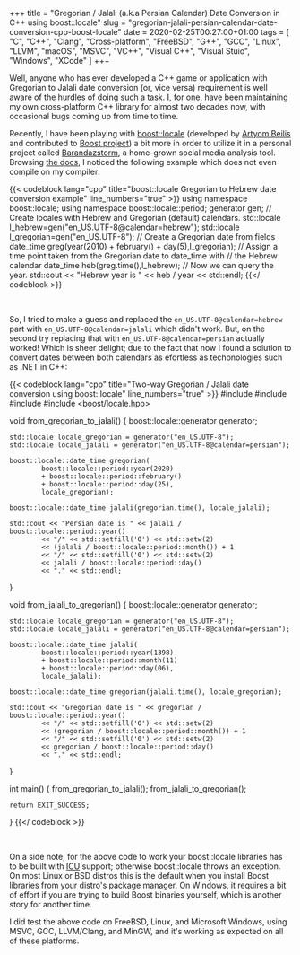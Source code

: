 +++
title = "Gregorian / Jalali (a.k.a Persian Calendar) Date Conversion in C++ using boost::locale"
slug = "gregorian-jalali-persian-calendar-date-conversion-cpp-boost-locale"
date = 2020-02-25T00:27:00+01:00
tags = [ "C", "C++", "Clang", "Cross-platform", "FreeBSD", "G++", "GCC", "Linux", "LLVM", "macOS", "MSVC", "VC++", "Visual C++", "Visual Stuio", "Windows", "XCode" ]
+++

Well, anyone who has ever developed a C++ game or application with Gregorian to Jalali date conversion (or, vice versa) requirement is well aware of the hurdles of doing such a task. I, for one,  have been maintaining my own cross-platform C++ library for almost two decades now, with occasional bugs coming up from time to time.

Recently, I have been playing with [boost::locale](https://www.boost.org/doc/libs/1_72_0/libs/locale/doc/html/index.html) (developed by [Artyom Beilis](http://cppcms.com/cv.pdf) and contributed to [Boost project](https://www.boost.org/)) a bit more in order to utilize it in a personal project called [Barandazstorm](https://twitter.com/Barandazstorm), a home-grown social media analysis tool. Browsing [the docs](https://www.boost.org/doc/libs/1_72_0/libs/locale/doc/html/dates_times_timezones.html), I noticed the following example which does not even compile on my compiler:

{{< codeblock lang="cpp" title="boost::locale Gregorian to Hebrew date conversion example" line_numbers="true" >}}
using namespace boost::locale;
using namespace boost::locale::period;
generator gen;
// Create locales with Hebrew and Gregorian (default) calendars.
std::locale l_hebrew=gen("en_US.UTF-8@calendar=hebrew");
std::locale l_gregorian=gen("en_US.UTF-8");
// Create a Gregorian date from fields
date_time greg(year(2010) + february() + day(5),l_gregorian);
// Assign a time point taken from the Gregorian date to date_time with
// the Hebrew calendar
date_time heb(greg.time(),l_hebrew);
// Now we can query the year.
std::cout << "Hebrew year is " << heb / year << std::endl;
{{</ codeblock >}}

<br />

So, I tried to make a guess and replaced the <code>en_US.UTF-8@calendar=hebrew</code> part with <code>en_US.UTF-8@calendar=jalali</code> which didn't work. But, on the second try replacing that with <code>en_US.UTF-8@calendar=persian</code> actually worked! Which is sheer delight; due to the fact that now I found a solution to convert dates between both calendars as efortless as techonologies such as .NET in C++:

{{< codeblock lang="cpp" title="Two-way Gregorian / Jalali date conversion using boost::locale" line_numbers="true" >}}
#include <iomanip>
#include <iostream>
#include <cstdlib>
#include <boost/locale.hpp>

void from_gregorian_to_jalali()
{
    boost::locale::generator generator;

    std::locale locale_gregorian = generator("en_US.UTF-8");
    std::locale locale_jalali = generator("en_US.UTF-8@calendar=persian");

    boost::locale::date_time gregorian(
            boost::locale::period::year(2020)
            + boost::locale::period::february()
            + boost::locale::period::day(25),
            locale_gregorian);

    boost::locale::date_time jalali(gregorian.time(), locale_jalali);

    std::cout << "Persian date is " << jalali / boost::locale::period::year()
            << "/" << std::setfill('0') << std::setw(2)
            << (jalali / boost::locale::period::month()) + 1
            << "/" << std::setfill('0') << std::setw(2)
            << jalali / boost::locale::period::day()
            << "." << std::endl;
}

void from_jalali_to_gregorian()
{
    boost::locale::generator generator;

    std::locale locale_gregorian = generator("en_US.UTF-8");
    std::locale locale_jalali = generator("en_US.UTF-8@calendar=persian");

    boost::locale::date_time jalali(
            boost::locale::period::year(1398)
            + boost::locale::period::month(11)
            + boost::locale::period::day(06),
            locale_jalali);

    boost::locale::date_time gregorian(jalali.time(), locale_gregorian);

    std::cout << "Gregorian date is " << gregorian / boost::locale::period::year()
            << "/" << std::setfill('0') << std::setw(2)
            << (gregorian / boost::locale::period::month()) + 1
            << "/" << std::setfill('0') << std::setw(2)
            << gregorian / boost::locale::period::day()
            << "." << std::endl;
}

int main()
{
    from_gregorian_to_jalali();
    from_jalali_to_gregorian();

    return EXIT_SUCCESS;
}
{{</ codeblock >}}

<br />

On a side note, for the above code to work your boost::locale libraries has to be built with [ICU](http://site.icu-project.org/) support; otherwise boost::locale throws an exception. On most Linux or BSD distros this is the default when you install Boost libraries from your distro's package manager. On Windows, it requires a bit of effort if you are trying to build Boost binaries yourself, which is another story for another time.

I did test the above code on FreeBSD, Linux, and Microsoft Windows, using MSVC, GCC, LLVM/Clang, and MinGW, and it's working as expected on all of these platforms.

<!--more-->
